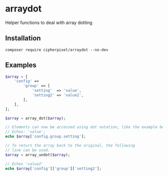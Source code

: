 # arraydot

Helper functions to deal with array dotting

## Installation

```
composer require cipherpixel/arraydot --no-dev
```

## Examples

```php
$array = [
    'config' =>
        'group' => [
            'setting'  => 'value',
            'setting2' => 'value2',
        ],
    ],
];

$array = array_dot($array);

// Elements can now be accessed using dot notation, like the example below.
// Echos: 'value';
echo $array['config.group.setting'];

// To return the array back to the original, the following
// line can be used.
$array = array_undot($array);

// Echos 'value2'
echo $array['config']['group']['setting2'];
```
